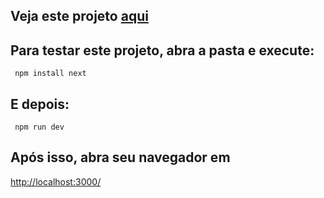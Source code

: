 <h2>Veja este projeto <a target='_blank' href='https://crud-clientes-plum.vercel.app/'>aqui</a></h2>

<h2>Para testar este projeto, abra a pasta e execute:</h2>

<code> npm install next</code>

<h2>E depois:</h2>

<code> npm run dev</code>

<h2>Após isso, abra seu navegador em </h2>

<a target='_blank' href='http://localhost:3000/'>http://localhost:3000/</a>
